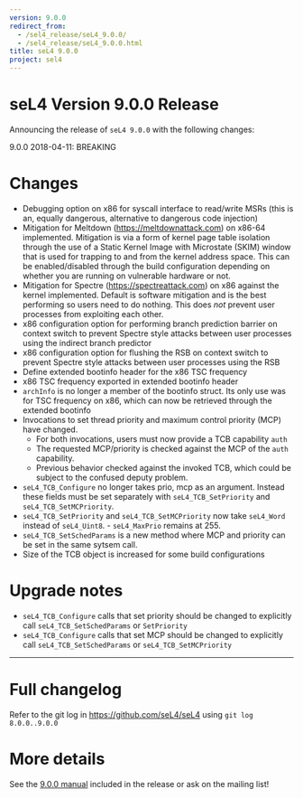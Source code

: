 ```yaml
---
version: 9.0.0
redirect_from:
  - /sel4_release/seL4_9.0.0/
  - /sel4_release/seL4_9.0.0.html
title: seL4 9.0.0
project: sel4
---
```


# seL4 Version 9.0.0 Release
 Announcing the release of `seL4 9.0.0` with the following changes:

9.0.0 2018-04-11: BREAKING

# Changes
 * Debugging option on x86 for syscall interface to read/write MSRs (this is an, equally dangerous, alternative to
   dangerous code injection)
 * Mitigation for Meltdown (https://meltdownattack.com) on x86-64 implemented. Mitigation is via a form of kernel
   page table isolation through the use of a Static Kernel Image with Microstate (SKIM) window that is used for
   trapping to and from the kernel address space. This can be enabled/disabled through the build configuration
   depending on whether you are running on vulnerable hardware or not.
 * Mitigation for Spectre (https://spectreattack.com) on x86 against the kernel implemented. Default is software
   mitigation and is the best performing so users need to do nothing. This does *not* prevent user processes from
   exploiting each other.
 * x86 configuration option for performing branch prediction barrier on context switch to prevent Spectre style
   attacks between user processes using the indirect branch predictor
 * x86 configuration option for flushing the RSB on context switch to prevent Spectre style attacks between user
   processes using the RSB
 * Define extended bootinfo header for the x86 TSC frequency
 * x86 TSC frequency exported in extended bootinfo header
 * `archInfo` is no longer a member of the bootinfo struct. Its only use was for TSC frequency on x86, which
   can now be retrieved through the extended bootinfo
 * Invocations to set thread priority and maximum control priority (MCP) have changed.
     - For both invocations, users must now provide a TCB capability `auth`
     - The requested MCP/priority is checked against the MCP of the `auth` capability.
     - Previous behavior checked against the invoked TCB, which could be subject to the confused deputy
       problem.
 * `seL4_TCB_Configure` no longer takes prio, mcp as an argument. Instead these fields must be set separately
   with `seL4_TCB_SetPriority` and `seL4_TCB_SetMCPriority`.
 * `seL4_TCB_SetPriority` and `seL4_TCB_SetMCPriority` now take `seL4_Word` instead of `seL4_Uint8`.
       - `seL4_MaxPrio` remains at 255.
 * `seL4_TCB_SetSchedParams` is a new method where MCP and priority can be set in the same sytsem call.
 * Size of the TCB object is increased for some build configurations

# Upgrade notes
 * `seL4_TCB_Configure` calls that set priority should be changed to explicitly call `seL4_TCB_SetSchedParams`
   or `SetPriority`
 * `seL4_TCB_Configure` calls that set MCP should be changed to explicitly call `seL4_TCB_SetSchedParams`
   or `seL4_TCB_SetMCPriority`

---


# Full changelog
 Refer to the git log in
<https://github.com/seL4/seL4> using `git log 8.0.0..9.0.0`

# More details
 See the
[9.0.0 manual](http://sel4.systems/Info/Docs/seL4-manual-9.0.0.pdf) included in the release or ask on the mailing list!
